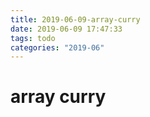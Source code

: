 ```yaml
---
title: 2019-06-09-array-curry
date: 2019-06-09 17:47:33
tags: todo
categories: "2019-06"
---
```


# array curry


